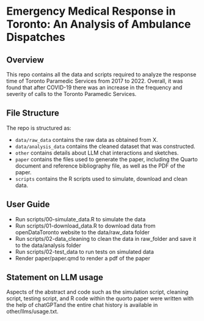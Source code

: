 # Emergency Medical Response in Toronto: An Analysis of Ambulance Dispatches

## Overview

This repo contains all the data and scripts required to analyze the response time of Toronto Paramedic Services from 2017 to 2022. Overall, it was found that after COVID-19 there was an increase in the frequency and severity of calls to the Toronto Paramedic Services.

## File Structure

The repo is structured as:

-   `data/raw_data` contains the raw data as obtained from X.
-   `data/analysis_data` contains the cleaned dataset that was constructed.
-   `other` contains details about LLM chat interactions and sketches.
-   `paper` contains the files used to generate the paper, including the Quarto document and reference bibliography file, as well as the PDF of the paper. 
-   `scripts` contains the R scripts used to simulate, download and clean data.

## User Guide
- Run scripts/00-simulate_data.R to simulate the data
- Run scripts/01-download_data.R to download data from openDataToronto website to the data/raw_data folder
- Run scripts/02-data_cleaning to clean the data in raw_folder and save it to the data/analysis folder
- Run scripts/02-test_data to run tests on simulated data
- Render paper/paper.qmd to render a pdf of the paper

## Statement on LLM usage

Aspects of the abstract and code such as the simulation script, cleaning script, testing script, and R code within the quorto paper were written with the help of chatGPTand the entire chat history is available in other/llms/usage.txt.
